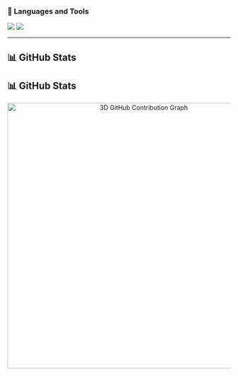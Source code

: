 ### 🧰 Languages and Tools

<p align="left">
    <img src="https://skillicons.dev/icons?i=py,cpp,c,java,html,css,js,typescript,react,tailwind,vue" />
    <img src="https://skillicons.dev/icons?i=mysql,aws,firebase,nodejs,nextjs,linux,git,github,matlab,figma,latex" />
</p>

---

## 📊 GitHub Stats

## 📊 GitHub Stats

<!-- 🧊 3D Contribution Graph -->
<p align="center">
  <img src="https://raw.githubusercontent.com/nathwung/nathwung/main/profile-3d-contrib/profile-night-rainbow.svg" width="600" alt="3D GitHub Contribution Graph" />
</p>
